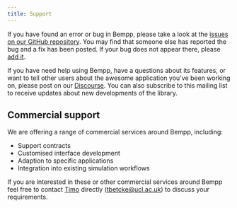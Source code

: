 ```yaml
---
title: Support
---
```


If you have found an error or bug in Bempp, please take a look at the [issues on our GitHub repository](https://github.com/bempp/bempp-cl/issues).
You may find that someone else has reported the bug and a fix has been posted.
If your bug does not appear there, please [add it](https://github.com/bempp/bempp-cl/issues/new).

If you have need help using Bempp, have a questions about its features, or want to tell other users about the awesome application you've been working on,
please post on our [Discourse](https://bempp.discourse.group).
You can also subscribe to this mailing list to receive updates about new developments of the library.

## Commercial support
We are offering a range of commercial services around Bempp, including:

+ Support contracts
+ Customised interface development
+ Adaption to specific applications
+ Integration into existing simulation workflows

If you are interested in these or other commercial services around Bempp feel free to contact [Timo](team.md) directly ([tbetcke@ucl.ac.uk](mailto:t.betcke@ucl.ac.uk)) to discuss your requirements.
